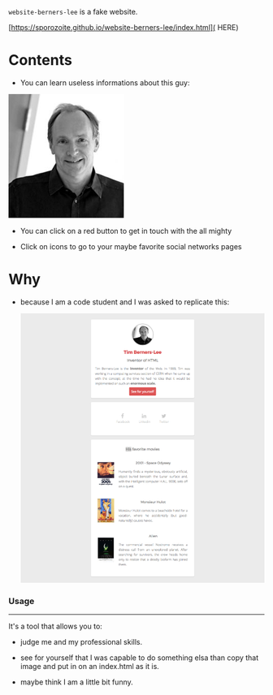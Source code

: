 `website-berners-lee` is a fake website.

[https://sporozoite.github.io/website-berners-lee/index.html]( HERE)

# Contents

- You can learn useless informations about this guy: 

![tim_berners_lee](/image/tim_berners_lee.jpeg)



- You can click on a red button to get in touch with the all mighty 

- Click on icons to go to your maybe favorite social networks pages

  

# Why

- because I am a code student and I was asked to replicate this:

  ![](/image/goal-css.png)

### Usage

------

It's a tool that allows you to:

- judge me and my professional skills.

- see for yourself that I was capable to do something elsa than copy that image and put in on an index.html as it is.

- maybe think I am a little bit funny.

  
